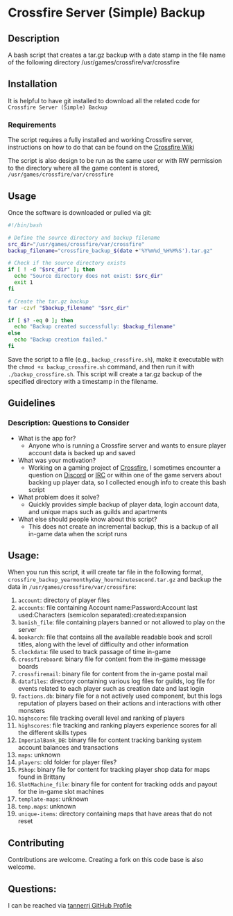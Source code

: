 # Crossfire Server (Simple) Backup

## Description

A bash script that creates a tar.gz backup with a date stamp in the file name of the following directory /usr/games/crossfire/var/crossfire

## Installation

It is helpful to have git installed to download all the related code for `Crossfire Server (Simple) Backup`

### Requirements

The script requires a fully installed and working Crossfire server, instructions on how to do that can be found on the [Crossfire Wiki](http://wiki.cross-fire.org/dokuwiki/doku.php/server:server_compiling)

The script is also design to be run as the same user or with RW permission to the directory where all the game content is stored, `/usr/games/crossfire/var/crossfire`

## Usage

Once the software is downloaded or pulled via git:

```bash
#!/bin/bash

# Define the source directory and backup filename
src_dir="/usr/games/crossfire/var/crossfire"
backup_filename="crossfire_backup_$(date +'%Y%m%d_%H%M%S').tar.gz"

# Check if the source directory exists
if [ ! -d "$src_dir" ]; then
  echo "Source directory does not exist: $src_dir"
  exit 1
fi

# Create the tar.gz backup
tar -czvf "$backup_filename" "$src_dir"

if [ $? -eq 0 ]; then
  echo "Backup created successfully: $backup_filename"
else
  echo "Backup creation failed."
fi
```

Save the script to a file (e.g., `backup_crossfire.sh`), make it executable with the `chmod +x backup_crossfire.sh` command, and then run it with `./backup_crossfire.sh`. This script will create a tar.gz backup of the specified directory with a timestamp in the filename.

## Guidelines

### Description: Questions to Consider

 * What is the app for?
   * Anyone who is running a Crossfire server and wants to ensure player account data is backed up and saved
 * What was your motivation?
   * Working on a gaming project of [Crossfire](https://sourceforge.net/projects/crossfire/), I sometimes encounter a question on [Discord](https://crossfire.real-time.com/discord/) or [IRC](https://crossfire.real-time.com/irc/) or within one of the game servers about backing up player data, so I collected enough info to create this bash script
 * What problem does it solve?
   * Quickly provides simple backup of player data, login account data, and unique maps such as guilds and apartments
 * What else should people know about this script?
    * This does not create an incremental backup, this is a backup of all in-game data when the script runs


## Usage:

When you run this script, it will create tar file in the following format, `crossfire_backup_yearmonthyday_hourminutesecond.tar.gz` and backup the data in `/usr/games/crossfire/var/crossfire`:

 1. `account`: directory of player files
 2. `accounts`: file containing Account name:Password:Account last used:Characters (semicolon separated):created:expansion
 3. `banish_file`: file containing players banned or not allowed to play on the server
 4. `bookarch`: file that contains all the available readable book and scroll titles, along with the level of difficulty and other information
 5. `clockdata`: file used to track passage of time in-game
 6. `crossfireboard`: binary file for content from the in-game message boards
 7. `crossfiremail`: binary file for content from the in-game postal mail
 8. `datafiles`: directory containing various log files for guilds, log file for events related to each player such as creation date and last login
 9. `factions.db`: binary file for a not actively used component, but this logs reputation of players based on their actions and interactions with other monsters
 10. `highscore`: file tracking overall level and ranking of players
 11. `highscores`: file tracking and ranking players experience scores for all the different skills types
 12. `ImperialBank_DB`: binary file for content tracking banking system account balances and transactions
 13. `maps`: unknown
 14. `players`: old folder for player files?
 15. `PShop`: binary file for content for tracking player shop data for maps found in Brittany
 16. `SlotMachine_file`: binary file for content for tracking odds and payout for the in-game slot machines
 17. `template-maps`: unknown
 18. `temp.maps`: unknown
 19. `unique-items`: directory containing maps that have areas that do not reset


## Contributing

Contributions are welcome. Creating a fork on this code base is also welcome.

## Questions:

I can be reached via [tannerrj GitHub Profile](https://github.com/tannerrj)
